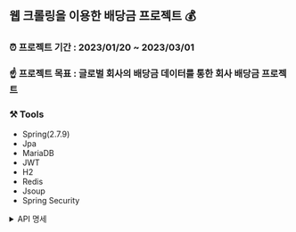 ## 웹 크롤링을 이용한 배당금 프로젝트 💰

### ⏰ 프로젝트 기간 : 2023/01/20 ~ 2023/03/01
### ☝️ 프로젝트 목표 : 글로벌 회사의 배당금 데이터를 통한 회사 배당금 프로젝트

### ⚒️ Tools 
 - Spring(2.7.9) <br>
 - Jpa <br>
 - MariaDB <br>
 - JWT <br>
 - H2 <br>
 - Redis <br>
 - Jsoup <br>
 - Spring Security

<details>
  <summary> API 명세 </summary>
   <div markdown="1">
 
 </details>


